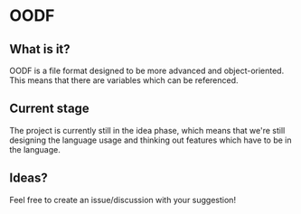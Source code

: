 # OODF

## What is it?

OODF is a file format designed to be more advanced and object-oriented.
This means that there are variables which can be referenced.

## Current stage

The project is currently still in the idea phase, which means that we're still designing the language usage and thinking out features which have to be in the language.

## Ideas?

Feel free to create an issue/discussion with your suggestion!

